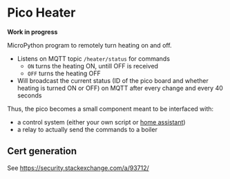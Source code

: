 # Pico Heater

**Work in progress**

MicroPython program to remotely turn heating on and off.
- Listens on MQTT topic `/heater/status` for commands
  - `ON` turns the heating ON, untill OFF is received
  - `OFF` turns the heating OFF
- Will broadcast the current status (ID of the pico board and whether heating is turned ON or OFF) on MQTT after every change and every 40 seconds

Thus, the pico becomes a small component meant to be interfaced with:
- a control system (either your own script or [home assistant][ha])
- a relay to actually send the commands to a boiler

## Cert generation

See https://security.stackexchange.com/a/93712/

[ha]: https://www.home-assistant.io/
